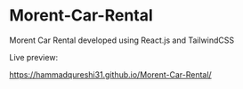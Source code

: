 # Morent-Car-Rental
Morent Car Rental developed using React.js and TailwindCSS

Live preview:

https://hammadqureshi31.github.io/Morent-Car-Rental/

